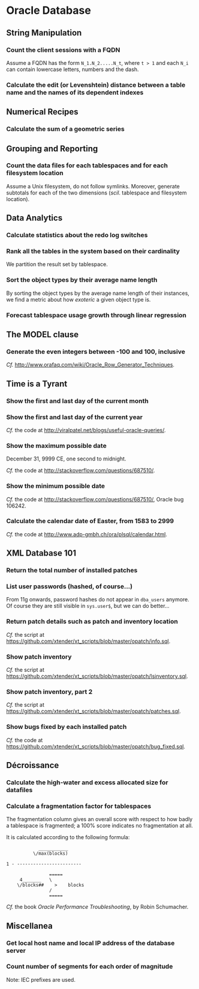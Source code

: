 # Oracle Database

## String Manipulation

### Count the client sessions with a FQDN

Assume a FQDN has the form `N_1.N_2.....N_t`, where `t > 1` and each `N_i` can contain lowercase letters, numbers and the dash.

[embedmd]:# (sql/oracle-count-fqdn-client-hostnames.sql)

### Calculate the edit (or Levenshtein) distance between a table name and the names of its dependent indexes

[embedmd]:# (sql/oracle-levenshtein-table-indexes.sql)


## Numerical Recipes

### Calculate the sum of a geometric series

[embedmd]:# (sql/oracle-sum-of-geometric-series.sql)


## Grouping and Reporting

### Count the data files for each tablespaces and for each filesystem location

Assume a Unix filesystem, do not follow symlinks. Moreover, generate subtotals for each of the two dimensions (*scil*. tablespace and filesystem location).
 
[embedmd]:# (sql/oracle-group-and-count-data-files.sql)


## Data Analytics

### Calculate statistics about the redo log switches

[embedmd]:# (sql/oracle-log-switch-statistics.sql)

### Rank all the tables in the system based on their cardinality

We partition the result set by tablespace.

[embedmd]:# (sql/oracle-rank-tables-by-cardinality.sql)

### Sort the object types by their average name length

By sorting the object types by the average name length of their instances, we find a metric about how *exoteric* a given object type is.

[embedmd]:# (sql/oracle-sort-object-types-by-avg-name-length.sql)

### Forecast tablespace usage growth through linear regression

[embedmd]:# (sql/oracle-tablespace-growth-forecast.sql)


## The MODEL clause

### Generate the even integers between -100 and 100, inclusive

[embedmd]:# (sql/oracle-model-row-generator.sql)

*Cf.* http://www.orafaq.com/wiki/Oracle_Row_Generator_Techniques.


## Time is a Tyrant

### Show the first and last day of the current month

[embedmd]:# (sql/oracle-first-and-last-day-current-month.sql)

### Show the first and last day of the current year

[embedmd]:# (sql/oracle-first-and-last-day-current-year.sql)

*Cf.* the code at http://viralpatel.net/blogs/useful-oracle-queries/.

### Show the maximum possible date

December 31, 9999 CE, one second to midnight.

[embedmd]:# (sql/oracle-max-possible-date.sql)

*Cf.* the code at http://stackoverflow.com/questions/687510/.

### Show the minimum possible date

[embedmd]:# (sql/oracle-min-possible-date.sql)

*Cf.* the code at http://stackoverflow.com/questions/687510/, Oracle bug 106242.

### Calculate the calendar date of Easter, from 1583 to 2999

[embedmd]:# (sql/oracle-easter.sql)

*Cf.* the code at http://www.adp-gmbh.ch/ora/plsql/calendar.html.


## XML Database 101

### Return the total number of installed patches

[embedmd]:# (sql/oracle-count-installed-patches.sql)

### List user passwords (hashed, of course...)

From 11g onwards, password hashes do not appear in `dba_users` anymore. Of course they are still visible in `sys.user$`, but we can do better...

[embedmd]:# (sql/oracle-list-user-passwords.sql)

### Return patch details such as patch and inventory location

[embedmd]:# (sql/oracle-get-patch-details.sql)

*Cf.* the script at https://github.com/xtender/xt_scripts/blob/master/opatch/info.sql.

### Show patch inventory

[embedmd]:# (sql/oracle-show-patch-inventory.sql)

*Cf.* the script at https://github.com/xtender/xt_scripts/blob/master/opatch/lsinventory.sql.

### Show patch inventory, part 2

[embedmd]:# (sql/oracle-show-patch-inventory-2.sql)

*Cf.* the script at https://github.com/xtender/xt_scripts/blob/master/opatch/patches.sql.

### Show bugs fixed by each installed patch

[embedmd]:# (sql/oracle-show-bugs-fixed.sql)

*Cf.* the code at https://github.com/xtender/xt_scripts/blob/master/opatch/bug_fixed.sql.


## Décroissance

### Calculate the high-water and excess allocated size for datafiles

[embedmd]:# (sql/oracle-hwm-excess-allocated-size.sql)

### Calculate a fragmentation factor for tablespaces

The fragmentation column gives an overall score with respect to how badly a
tablespace is fragmented; a 100% score indicates no fragmentation at all.

It is calculated according to the following formula:

                ___________      
              \/max(blocks)      
                         
    1 - ------------------------ 
                         
                    =====        
         4_______   \            
        \/blocks##    >    blocks 
                    /            
                    =====        
 
[embedmd]:# (sql/oracle-index-fragmentation-factor.sql)

*Cf.* the book *Oracle Performance Troubleshooting*, by Robin Schumacher.


## Miscellanea

### Get local host name and local IP address of the database server

[embedmd]:# (sql/oracle-host-name-ip-address-db-server.sql)

### Count number of segments for each order of magnitude

Note: IEC prefixes are used.

[embedmd]:# (sql/oracle-count-segments-by-order-of-magnitude.sql)


<!-- vim: set fenc=utf-8 spell spl=en ts=4 sw=4 et filetype=markdown : -->
